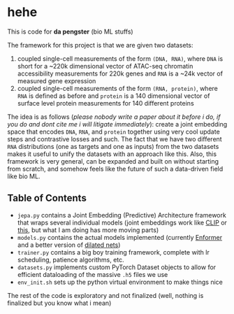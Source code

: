# hehe
This is code for **da pengster** (bio ML stuffs)

The framework for this project is that we are given two datasets:
1. coupled single-cell measurements of the form `(DNA, RNA)`, where `DNA` is short for a ~220k dimensional vector of ATAC-seq chromatin accessibility measurements for 220k genes and `RNA` is a ~24k vector of measured gene expression
2. coupled single-cell measurements of the form `(RNA, protein)`, where `RNA` is defined as before and `protein` is a 140 dimensional vector of surface level protein measurements for 140 different proteins

The idea is as follows (*please nobody write a paper about it before i do, if you do and dont cite me i will litigate immediately*): create a joint embedding space that encodes `DNA`, `RNA`, and `protein` together using very cool update steps and contrastive losses and such. The fact that we have two different `RNA` distributions (one as targets and one as inputs) from the two datasets makes it useful to unify the datasets with an approach like this. Also, this framework is very general, can be expanded and built on without starting from scratch, and somehow feels like the future of such a data-driven field like bio ML.

## Table of Contents
- `jepa.py` contains a Joint Embedding (Predictive) Architecture framework that wraps several individual models (joint embeddings work like [CLIP](https://openai.com/blog/clip/) or [this](https://openaccess.thecvf.com/content/WACV2021/papers/VidalMata_Joint_Visual-Temporal_Embedding_for_Unsupervised_Learning_of_Actions_in_Untrimmed_WACV_2021_paper.pdf), but what I am doing has more moving parts) 
- `models.py` contains the actual models implemented (currently [Enformer](https://www.nature.com/articles/s41592-021-01252-x) and a better version of [dilated nets](https://towardsdatascience.com/review-dilated-convolution-semantic-segmentation-9d5a5bd768f5))
- `trainer.py` contains a big boy training framework, complete with lr scheduling, patience algorithms, etc.
- `datasets.py` implements custom PyTorch Dataset objects to allow for efficient dataloading of the massive `.h5` files we use
- `env_init.sh` sets up the python virtual environment to make things nice

The rest of the code is exploratory and not finalized (well, nothing is finalized but you know what i mean)
